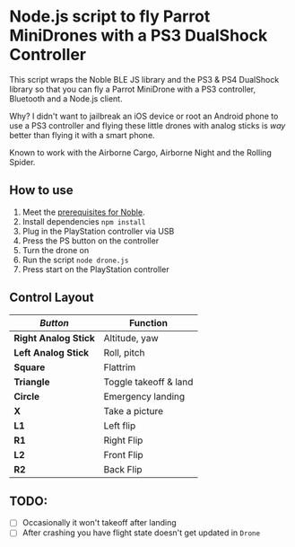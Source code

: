 # Node.js script to fly Parrot MiniDrones with a PS3 DualShock Controller
This script wraps the Noble BLE JS library and the PS3 & PS4 DualShock library so that you can fly a Parrot MiniDrone with a PS3 controller, Bluetooth and a Node.js client.

Why? I didn't want to jailbreak an iOS device or root an Android phone to use a PS3 controller and flying these little drones with analog sticks is _way_ better than flying it with a smart phone.

Known to work with the Airborne Cargo, Airborne Night and the Rolling Spider.

## How to use

1. Meet the [prerequisites for Noble](https://github.com/sandeepmistry/noble#prerequisites).
1. Install dependencies `npm install`
1. Plug in the PlayStation controller via USB
1. Press the PS button on the controller
1. Turn the drone on
1. Run the script `node drone.js`
1. Press start on the PlayStation controller

## Control Layout
*Button* | Function
--- | ---
**Right Analog Stick** | Altitude, yaw
**Left Analog Stick** | Roll, pitch
**Square** | Flattrim
**Triangle** | Toggle takeoff & land
**Circle** | Emergency landing
**X** | Take a picture
**L1** | Left flip
**R1** | Right Flip
**L2** | Front Flip
**R2** | Back Flip

## TODO:

- [ ] Occasionally it won't takeoff after landing
- [ ] After crashing you have flight state doesn't get updated in `Drone`